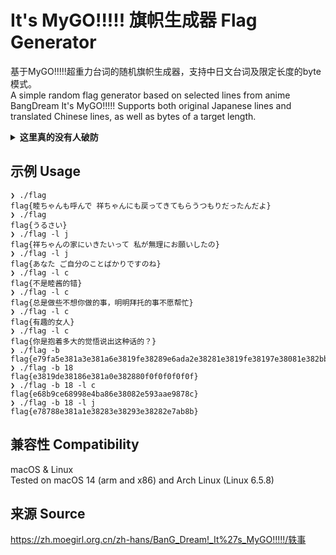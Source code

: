 # It's MyGO!!!!! 旗帜生成器 Flag Generator
基于MyGO!!!!!超重力台词的随机旗帜生成器，支持中日文台词及限定长度的byte模式。<br>
A simple random flag generator based on selected lines from anime BangDream It's MyGO!!!!! 
Supports both original Japanese lines and translated Chinese lines, as well as bytes of a target length. 

<details>
<summary><b>这里真的没有人破防</b></summary>
flag{何でよ 何で「春日影」やったの！}
</details>

## 示例 Usage
~~~
❯ ./flag
flag{睦ちゃんも呼んで 祥ちゃんにも戻ってきてもらうつもりだったんだよ}
❯ ./flag
flag{うるさい}
❯ ./flag -l j
flag{祥ちゃんの家にいきたいって 私が無理にお願いしたの}
❯ ./flag -l j
flag{あなた ご自分のことばかりですのね}
❯ ./flag -l c
flag{不是睦酱的错}
❯ ./flag -l c
flag{总是做些不想你做的事，明明拜托的事不愿帮忙}
❯ ./flag -l c
flag{有趣的女人}
❯ ./flag -l c
flag{你是抱着多大的觉悟说出这种话的？}
❯ ./flag -b
flag{e79fa5e381a3e381a6e3819fe38289e6ada2e38281e3819fe38197e38081e382bbe38388e383aae381afe38282e38186e7b582e3828fe381a3e381a6e3819fe381aee381abe680a5e381abe6bc94e5a58fe38197e381a0e38197e381a6}
❯ ./flag -b 18
flag{e3819de38186e381a0e382880f0f0f0f0f0f}
❯ ./flag -b 18 -l c
flag{e68b9ce68998e4ba86e38082e593aae9878c}
❯ ./flag -b 18 -l j
flag{e78788e381a1e38283e38293e38282e7ab8b}
~~~

## 兼容性 Compatibility
macOS & Linux<br>
Tested on macOS 14 (arm and x86) and Arch Linux (Linux 6.5.8)

## 来源 Source
https://zh.moegirl.org.cn/zh-hans/BanG_Dream!_It%27s_MyGO!!!!!/轶事

<!--flag{e381ade381a320e381a8e38282e3828ae38293}-->
